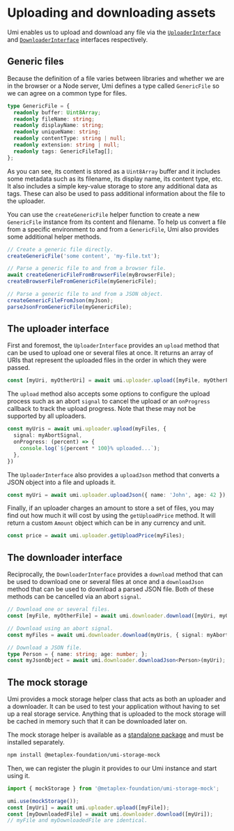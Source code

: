 # Uploading and downloading assets

Umi enables us to upload and download any file via the [`UploaderInterface`](https://umi-docs.vercel.app/interfaces/umi.UploaderInterface.html) and [`DownloaderInterface`](https://umi-docs.vercel.app/interfaces/umi.DownloaderInterface.html) interfaces respectively.

## Generic files

Because the definition of a file varies between libraries and whether we are in the browser or a Node server, Umi defines a type called `GenericFile` so we can agree on a common type for files.

```ts
type GenericFile = {
  readonly buffer: Uint8Array;
  readonly fileName: string;
  readonly displayName: string;
  readonly uniqueName: string;
  readonly contentType: string | null;
  readonly extension: string | null;
  readonly tags: GenericFileTag[];
};
```

As you can see, its content is stored as a `Uint8Array` buffer and it includes some metadata such as its filename, its display name, its content type, etc. It also includes a simple key-value storage to store any additional data as tags. These can also be used to pass additional information about the file to the uploader.

You can use the `createGenericFile` helper function to create a new `GenericFile` instance from its content and filename. To help us convert a file from a specific environment to and from a `GenericFile`, Umi also provides some additional helper methods.

```ts
// Create a generic file directly.
createGenericFile('some content', 'my-file.txt');

// Parse a generic file to and from a browser file.
await createGenericFileFromBrowserFile(myBrowserFile);
createBrowserFileFromGenericFile(myGenericFile);

// Parse a generic file to and from a JSON object.
createGenericFileFromJson(myJson);
parseJsonFromGenericFile(myGenericFile);
```

## The uploader interface

First and foremost, the `UploaderInterface` provides an `upload` method that can be used to upload one or several files at once. It returns an array of URIs that represent the uploaded files in the order in which they were passed.

```ts
const [myUri, myOtherUri] = await umi.uploader.upload([myFile, myOtherFile]);
```

 The `upload` method also accepts some options to configure the upload process such as an abort `signal` to cancel the upload or an `onProgress` callback to track the upload progress. Note that these may not be supported by all uploaders.

```ts
const myUris = await umi.uploader.upload(myFiles, {
  signal: myAbortSignal,
  onProgress: (percent) => {
    console.log(`${percent * 100}% uploaded...`);
  },
})
```

The `UploaderInterface` also provides a `uploadJson` method that converts a JSON object into a file and uploads it.

```ts
const myUri = await umi.uploader.uploadJson({ name: 'John', age: 42 });
```

Finally, if an uploader charges an amount to store a set of files, you may find out how much it will cost by using the `getUploadPrice` method. It will return a custom `Amount` object which can be in any currency and unit.

```ts
const price = await umi.uploader.getUploadPrice(myFiles);
```

## The downloader interface

Reciprocally, the `DownloaderInterface` provides a `download` method that can be used to download one or several files at once and a `downloadJson` method that can be used to download a parsed JSON file. Both of these methods can be cancelled via an abort `signal`.

```ts
// Download one or several files.
const [myFile, myOtherFile] = await umi.downloader.download([myUri, myOtherUri]);

// Download using an abort signal.
const myFiles = await umi.downloader.download(myUris, { signal: myAbortSignal });

// Download a JSON file.
type Person = { name: string; age: number; };
const myJsonObject = await umi.downloader.downloadJson<Person>(myUri);
```

## The mock storage

Umi provides a mock storage helper class that acts as both an uploader and a downloader. It can be used to test your application without having to set up a real storage service. Anything that is uploaded to the mock storage will be cached in memory such that it can be downloaded later on.

The mock storage helper is available as a [standalone package](https://github.com/metaplex-foundation/umi/tree/main/packages/umi-storage-mock) and must be installed separately.

```sh
npm install @metaplex-foundation/umi-storage-mock
```

Then, we can register the plugin it provides to our Umi instance and start using it.

```ts
import { mockStorage } from '@metaplex-foundation/umi-storage-mock';

umi.use(mockStorage());
const [myUri] = await umi.uploader.upload([myFile]);
const [myDownloadedFile] = await umi.downloader.download([myUri]);
// myFile and myDownloadedFile are identical.
```
